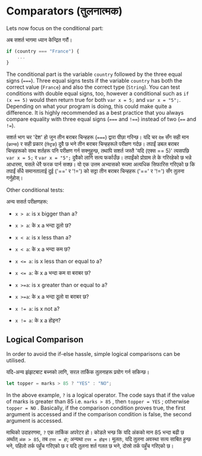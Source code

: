 # Comparators (तुलनात्मक)

Lets now focus on the conditional part:

अब सशर्त भागमा ध्यान केन्द्रित गरौं।

```javascript
if (country === "France") {
    ...
}
```

The conditional part is the variable `country` followed by the three equal signs (`===`). Three equal signs tests if the variable `country` has both the correct value (`France`) and also the correct type (`String`). You can test conditions with double equal signs, too, however a conditional such as `if (x == 5)` would then return true for both `var x = 5;` and `var x = "5";`. Depending on what your program is doing, this could make quite a difference. It is highly recommended as a best practice that you always compare equality with three equal signs (`===` and `!==`) instead of two (`==` and `!=`).

सशर्त भाग चर 'देश' हो जुन तीन बराबर चिन्हहरू (`===`) द्वारा पीछा गरिन्छ। यदि चर `देश` सँग सही मान (`फ्रान्स`) र सही प्रकार (`स्ट्रिङ`) दुवै छ भने तीन बराबर चिन्हहरूले परीक्षण गर्दछ। तपाईं डबल बराबर चिन्हहरूको साथ शर्तहरू पनि परीक्षण गर्न सक्नुहुन्छ, तथापि सशर्त जस्तै 'यदि (एक्स == 5)' त्यसपछि `var x = 5;` र `var x = "5";` दुवैको लागि सत्य फर्काउँछ। तपाईंको प्रोग्राम ले के गरिरहेको छ भन्ने आधारमा, यसले धेरै फरक पार्न सक्छ। यो एक उत्तम अभ्यासको रूपमा अत्यधिक सिफारिस गरिएको छ कि तपाईं सँधै समानतालाई दुई ('==' र '!=') को सट्टा तीन बराबर चिन्हहरू ('==' र '!=') सँग तुलना गर्नुहोस्।

Other conditional tests:

अन्य ससर्त परीक्षणहरू:

- `x > a`: is x bigger than a?
- `x > a`: के x a भन्दा ठूलो छ?

- `x < a`: is x less than a?
- `x < a`: के x a भन्दा कम छ?

- `x <= a`: is x less than or equal to a?
- `x <= a`: के x a भन्दा कम वा बराबर छ?

- `x >=a`: is x greater than or equal to a?
- `x >=a`: के x a भन्दा ठूलो वा बराबर छ?

- `x != a`: is x not a?
- `x != a`: के x a होइन?

## Logical Comparison

In order to avoid the if-else hassle, simple logical comparisons can be utilised.

यदि-अन्य झंझटबाट बच्नको लागि, सरल तार्किक तुलनाहरू प्रयोग गर्न सकिन्छ।

```javascript
let topper = marks > 85 ? "YES" : "NO";
```

In the above example, `?` is a logical operator. The code says that if the value of marks is greater than 85 i.e. `marks > 85` , then `topper = YES` ; otherwise `topper = NO` . Basically, if the comparison condition proves true, the first argument is accessed and if the comparison condition is false, the second argument is accessed.

माथिको उदाहरणमा, `?` एक तार्किक अपरेटर हो। कोडले भन्छ कि यदि अंकको मान 85 भन्दा बढी छ अर्थात् `अंक > 85`, तब `टपर = हो`; अन्यथा `टपर = होइन`। मूलतः, यदि तुलना अवस्था सत्य साबित हुन्छ भने, पहिलो तर्क पहुँच गरिएको छ र यदि तुलना शर्त गलत छ भने, दोस्रो तर्क पहुँच गरिएको छ।
